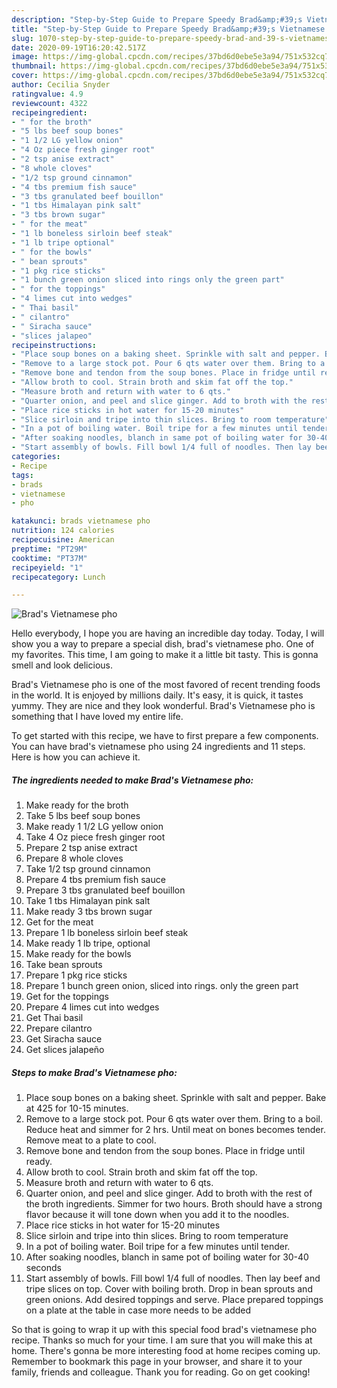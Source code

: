 ```yaml
---
description: "Step-by-Step Guide to Prepare Speedy Brad&amp;#39;s Vietnamese pho"
title: "Step-by-Step Guide to Prepare Speedy Brad&amp;#39;s Vietnamese pho"
slug: 1070-step-by-step-guide-to-prepare-speedy-brad-and-39-s-vietnamese-pho
date: 2020-09-19T16:20:42.517Z
image: https://img-global.cpcdn.com/recipes/37bd6d0ebe5e3a94/751x532cq70/brads-vietnamese-pho-recipe-main-photo.jpg
thumbnail: https://img-global.cpcdn.com/recipes/37bd6d0ebe5e3a94/751x532cq70/brads-vietnamese-pho-recipe-main-photo.jpg
cover: https://img-global.cpcdn.com/recipes/37bd6d0ebe5e3a94/751x532cq70/brads-vietnamese-pho-recipe-main-photo.jpg
author: Cecilia Snyder
ratingvalue: 4.9
reviewcount: 4322
recipeingredient:
- " for the broth"
- "5 lbs beef soup bones"
- "1 1/2 LG yellow onion"
- "4 Oz piece fresh ginger root"
- "2 tsp anise extract"
- "8 whole cloves"
- "1/2 tsp ground cinnamon"
- "4 tbs premium fish sauce"
- "3 tbs granulated beef bouillon"
- "1 tbs Himalayan pink salt"
- "3 tbs brown sugar"
- " for the meat"
- "1 lb boneless sirloin beef steak"
- "1 lb tripe optional"
- " for the bowls"
- " bean sprouts"
- "1 pkg rice sticks"
- "1 bunch green onion sliced into rings only the green part"
- " for the toppings"
- "4 limes cut into wedges"
- " Thai basil"
- " cilantro"
- " Siracha sauce"
- "slices jalapeo"
recipeinstructions:
- "Place soup bones on a baking sheet. Sprinkle with salt and pepper. Bake at 425 for 10-15 minutes."
- "Remove to a large stock pot. Pour 6 qts water over them. Bring to a boil. Reduce heat and simmer for 2 hrs. Until meat on bones becomes tender. Remove meat to a plate to cool."
- "Remove bone and tendon from the soup bones. Place in fridge until ready."
- "Allow broth to cool. Strain broth and skim fat off the top."
- "Measure broth and return with water to 6 qts."
- "Quarter onion, and peel and slice ginger. Add to broth with the rest of the broth ingredients. Simmer for two hours. Broth should have a strong flavor because it will tone down when you add it to the noodles."
- "Place rice sticks in hot water for 15-20 minutes"
- "Slice sirloin and tripe into thin slices. Bring to room temperature"
- "In a pot of boiling water. Boil tripe for a few minutes until tender."
- "After soaking noodles, blanch in same pot of boiling water for 30-40 seconds"
- "Start assembly of bowls. Fill bowl 1/4 full of noodles. Then lay beef and tripe slices on top. Cover with boiling broth. Drop in bean sprouts and green onions. Add desired toppings and serve. Place prepared toppings on a plate at the table in case more needs to be added"
categories:
- Recipe
tags:
- brads
- vietnamese
- pho

katakunci: brads vietnamese pho 
nutrition: 124 calories
recipecuisine: American
preptime: "PT29M"
cooktime: "PT37M"
recipeyield: "1"
recipecategory: Lunch

---
```



![Brad&#39;s Vietnamese pho](https://img-global.cpcdn.com/recipes/37bd6d0ebe5e3a94/751x532cq70/brads-vietnamese-pho-recipe-main-photo.jpg)

Hello everybody, I hope you are having an incredible day today. Today, I will show you a way to prepare a special dish, brad&#39;s vietnamese pho. One of my favorites. This time, I am going to make it a little bit tasty. This is gonna smell and look delicious.

Brad&#39;s Vietnamese pho is one of the most favored of recent trending foods in the world. It is enjoyed by millions daily. It's easy, it is quick, it tastes yummy. They are nice and they look wonderful. Brad&#39;s Vietnamese pho is something that I have loved my entire life.




To get started with this recipe, we have to first prepare a few components. You can have brad&#39;s vietnamese pho using 24 ingredients and 11 steps. Here is how you can achieve it.

<!--inarticleads1-->

##### The ingredients needed to make Brad&#39;s Vietnamese pho:

1. Make ready  for the broth
1. Take 5 lbs beef soup bones
1. Make ready 1 1/2 LG yellow onion
1. Take 4 Oz piece fresh ginger root
1. Prepare 2 tsp anise extract
1. Prepare 8 whole cloves
1. Take 1/2 tsp ground cinnamon
1. Prepare 4 tbs premium fish sauce
1. Prepare 3 tbs granulated beef bouillon
1. Take 1 tbs Himalayan pink salt
1. Make ready 3 tbs brown sugar
1. Get  for the meat
1. Prepare 1 lb boneless sirloin beef steak
1. Make ready 1 lb tripe, optional
1. Make ready  for the bowls
1. Take  bean sprouts
1. Prepare 1 pkg rice sticks
1. Prepare 1 bunch green onion, sliced into rings. only the green part
1. Get  for the toppings
1. Prepare 4 limes cut into wedges
1. Get  Thai basil
1. Prepare  cilantro
1. Get  Siracha sauce
1. Get slices jalapeño




<!--inarticleads2-->

##### Steps to make Brad&#39;s Vietnamese pho:

1. Place soup bones on a baking sheet. Sprinkle with salt and pepper. Bake at 425 for 10-15 minutes.
1. Remove to a large stock pot. Pour 6 qts water over them. Bring to a boil. Reduce heat and simmer for 2 hrs. Until meat on bones becomes tender. Remove meat to a plate to cool.
1. Remove bone and tendon from the soup bones. Place in fridge until ready.
1. Allow broth to cool. Strain broth and skim fat off the top.
1. Measure broth and return with water to 6 qts.
1. Quarter onion, and peel and slice ginger. Add to broth with the rest of the broth ingredients. Simmer for two hours. Broth should have a strong flavor because it will tone down when you add it to the noodles.
1. Place rice sticks in hot water for 15-20 minutes
1. Slice sirloin and tripe into thin slices. Bring to room temperature
1. In a pot of boiling water. Boil tripe for a few minutes until tender.
1. After soaking noodles, blanch in same pot of boiling water for 30-40 seconds
1. Start assembly of bowls. Fill bowl 1/4 full of noodles. Then lay beef and tripe slices on top. Cover with boiling broth. Drop in bean sprouts and green onions. Add desired toppings and serve. Place prepared toppings on a plate at the table in case more needs to be added




So that is going to wrap it up with this special food brad&#39;s vietnamese pho recipe. Thanks so much for your time. I am sure that you will make this at home. There's gonna be more interesting food at home recipes coming up. Remember to bookmark this page in your browser, and share it to your family, friends and colleague. Thank you for reading. Go on get cooking!
